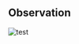 ## Observation

![test](https://github.com/user-attachments/assets/47aee677-f231-4a94-bc75-454373fd7884)
